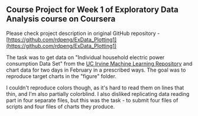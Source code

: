 ## Course Project for Week 1 of Exploratory Data Analysis course on Coursera

Please check project description in original GitHub repository - [https://github.com/rdpeng/ExData_Plotting1](https://github.com/rdpeng/ExData_Plotting1)

The task was to get data on "Individual household electric power consumption Data Set" from
the <a href="http://archive.ics.uci.edu/ml/">UC Irvine Machine
Learning Repository</a> and chart data for two days in February in a prescribed ways. The goal was to reproduce target charts in the "figure" folder.

I couldn't reproduce colors though, as it's hard to read them on lines that thin, and I'm also partially colorblind.
I also disliked replicating data reading part in four separate files, but this was the task - to submit four files of scripts and four files of charts they produce.
